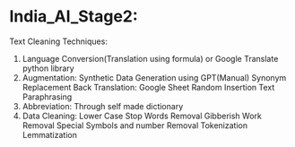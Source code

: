 # India_AI_Stage2:
Text Cleaning Techniques:
1. Language Conversion(Translation using formula) or Google Translate python library
2. Augmentation:
	Synthetic Data Generation using GPT(Manual)
	Synonym Replacement
	Back Translation: Google Sheet
	Random Insertion
	Text Paraphrasing
3. Abbreviation: Through self made dictionary
4. Data Cleaning:
	Lower Case
	Stop Words Removal
	Gibberish Work Removal
	Special Symbols and number Removal
	Tokenization
	Lemmatization
